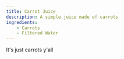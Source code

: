 ```yaml
---
title: Carrot Juice
description: A simple juice made of carrots
ingredients:
    - Carrots
    - Filtered Water
---
```


It's just carrots y'all